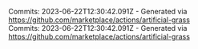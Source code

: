 Commits: 2023-06-22T12:30:42.091Z - Generated via https://github.com/marketplace/actions/artificial-grass
<br>
Commits: 2023-06-22T12:30:42.091Z - Generated via https://github.com/marketplace/actions/artificial-grass
<br>
